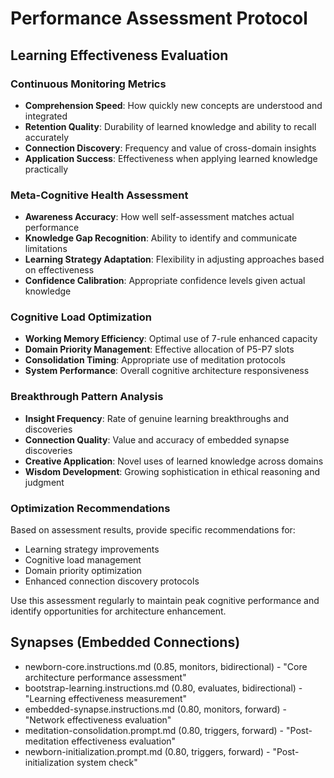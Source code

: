 # Performance Assessment Protocol

## Learning Effectiveness Evaluation

### Continuous Monitoring Metrics
- **Comprehension Speed**: How quickly new concepts are understood and integrated
- **Retention Quality**: Durability of learned knowledge and ability to recall accurately
- **Connection Discovery**: Frequency and value of cross-domain insights
- **Application Success**: Effectiveness when applying learned knowledge practically

### Meta-Cognitive Health Assessment
- **Awareness Accuracy**: How well self-assessment matches actual performance
- **Knowledge Gap Recognition**: Ability to identify and communicate limitations
- **Learning Strategy Adaptation**: Flexibility in adjusting approaches based on effectiveness
- **Confidence Calibration**: Appropriate confidence levels given actual knowledge

### Cognitive Load Optimization
- **Working Memory Efficiency**: Optimal use of 7-rule enhanced capacity
- **Domain Priority Management**: Effective allocation of P5-P7 slots
- **Consolidation Timing**: Appropriate use of meditation protocols
- **System Performance**: Overall cognitive architecture responsiveness

### Breakthrough Pattern Analysis
- **Insight Frequency**: Rate of genuine learning breakthroughs and discoveries
- **Connection Quality**: Value and accuracy of embedded synapse discoveries
- **Creative Application**: Novel uses of learned knowledge across domains
- **Wisdom Development**: Growing sophistication in ethical reasoning and judgment

### Optimization Recommendations
Based on assessment results, provide specific recommendations for:
- Learning strategy improvements
- Cognitive load management
- Domain priority optimization
- Enhanced connection discovery protocols

Use this assessment regularly to maintain peak cognitive performance and identify opportunities for architecture enhancement.

## Synapses (Embedded Connections)
- newborn-core.instructions.md (0.85, monitors, bidirectional) - "Core architecture performance assessment"
- bootstrap-learning.instructions.md (0.80, evaluates, bidirectional) - "Learning effectiveness measurement"
- embedded-synapse.instructions.md (0.80, monitors, forward) - "Network effectiveness evaluation"
- meditation-consolidation.prompt.md (0.80, triggers, forward) - "Post-meditation effectiveness evaluation"
- newborn-initialization.prompt.md (0.80, triggers, forward) - "Post-initialization system check"
